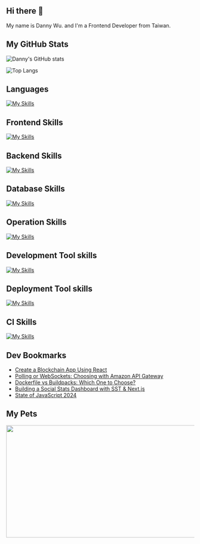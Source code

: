 
## Hi there 👋
My name is Danny Wu. and I'm a Frontend Developer from Taiwan.

## My GitHub Stats
![Danny's GitHub stats](https://github-readme-stats.vercel.app/api?username=danny101201&show_icons=true&count_private=true&theme=react)

![Top Langs](https://github-readme-stats.vercel.app/api/top-langs/?username=danny101201&layout=compact&theme=react)


## Languages
[![My Skills](https://skillicons.dev/icons?i=js,html,css,ts,react,nodejs)](https://skillicons.dev)

## Frontend Skills

[![My Skills](https://skillicons.dev/icons?i=react,materialui,tailwind,sass,bootstrap,redux,vite,nextjs)](https://skillicons.dev)

## Backend Skills

[![My Skills](https://skillicons.dev/icons?i=express,nodejs,graphql,nestjs)](https://skillicons.dev)

## Database Skills

[![My Skills](https://skillicons.dev/icons?i=mongodb,redis,mysql,postgres,prisma)](https://skillicons.dev)

## Operation Skills

[![My Skills](https://skillicons.dev/icons?i=docker,git,githubactions,linux,vim,nginx)](https://skillicons.dev)

## Development Tool skills

[![My Skills](https://skillicons.dev/icons?i=github,git,vscode,webpack)](https://skillicons.dev)

## Deployment Tool skills

[![My Skills](https://skillicons.dev/icons?i=vercel,netlify)](https://skillicons.dev)


## CI Skills

[![My Skills](https://skillicons.dev/icons?i=gitlab)](https://skillicons.dev)


## Dev Bookmarks
<!-- daily.dev BOOKMARKS:START -->
- [Create a Blockchain App Using React](https://app.daily.dev/posts/l6AUOMHQL?utm_source=rss&utm_medium=bookmarks&utm_campaign=NRtczkLiNqtGyKkglwy1k)
- [Polling or WebSockets: Choosing with Amazon API Gateway](https://app.daily.dev/posts/UTallGr4r?utm_source=rss&utm_medium=bookmarks&utm_campaign=NRtczkLiNqtGyKkglwy1k)
- [Dockerfile vs Buildpacks: Which One to Choose?](https://app.daily.dev/posts/okxppXCIg?utm_source=rss&utm_medium=bookmarks&utm_campaign=NRtczkLiNqtGyKkglwy1k)
- [Building a Social Stats Dashboard with SST &amp; Next.js](https://app.daily.dev/posts/PaRjlrsyk?utm_source=rss&utm_medium=bookmarks&utm_campaign=NRtczkLiNqtGyKkglwy1k)
- [State of JavaScript 2024](https://app.daily.dev/posts/EWwKkNQ67?utm_source=rss&utm_medium=bookmarks&utm_campaign=NRtczkLiNqtGyKkglwy1k)
<!-- daily.dev BOOKMARKS:END -->

## My Pets

<a href="https://github.com/devxb/gitanimals">
<img
  src="https://render.gitanimals.org/farms/Danny101201"
  width="600"
  height="300"
/>
</a>
